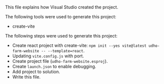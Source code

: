 This file explains how Visual Studio created the project.

The following tools were used to generate this project:
- create-vite

The following steps were used to generate this project:
- Create react project with create-vite: `npm init --yes vite@latest udho-farm-website -- --template=react`.
- Updating `vite.config.js` with port.
- Create project file (`udho-farm-website.esproj`).
- Create `launch.json` to enable debugging.
- Add project to solution.
- Write this file.
